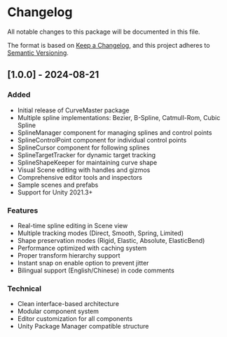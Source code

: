 # Changelog
All notable changes to this package will be documented in this file.

The format is based on [Keep a Changelog](https://keepachangelog.com/en/1.0.0/),
and this project adheres to [Semantic Versioning](https://semver.org/spec/v2.0.0.html).

## [1.0.0] - 2024-08-21

### Added
- Initial release of CurveMaster package
- Multiple spline implementations: Bezier, B-Spline, Catmull-Rom, Cubic Spline
- SplineManager component for managing splines and control points
- SplineControlPoint component for individual control points
- SplineCursor component for following splines
- SplineTargetTracker for dynamic target tracking
- SplineShapeKeeper for maintaining curve shape
- Visual Scene editing with handles and gizmos
- Comprehensive editor tools and inspectors
- Sample scenes and prefabs
- Support for Unity 2021.3+

### Features
- Real-time spline editing in Scene view
- Multiple tracking modes (Direct, Smooth, Spring, Limited)
- Shape preservation modes (Rigid, Elastic, Absolute, ElasticBend)
- Performance optimized with caching system
- Proper transform hierarchy support
- Instant snap on enable option to prevent jitter
- Bilingual support (English/Chinese) in code comments

### Technical
- Clean interface-based architecture
- Modular component system
- Editor customization for all components
- Unity Package Manager compatible structure